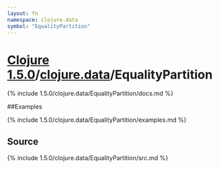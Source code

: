 ```yaml
---
layout: fn
namespace: clojure.data
symbol: "EqualityPartition"
---
```


# [Clojure 1.5.0](../../)/[clojure.data](../)/EqualityPartition

{% include 1.5.0/clojure.data/EqualityPartition/docs.md %}

##Examples

{% include 1.5.0/clojure.data/EqualityPartition/examples.md %}
## Source
{% include 1.5.0/clojure.data/EqualityPartition/src.md %}

